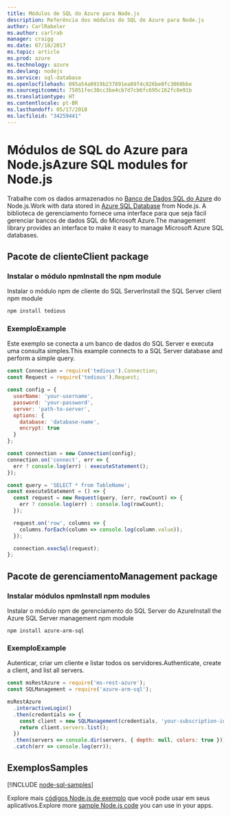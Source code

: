```yaml
---
title: Módulos de SQL do Azure para Node.js
description: Referência dos módulos do SQL do Azure para Node.js
author: CarlRabeler
ms.author: carlrab
manager: craigg
ms.date: 07/18/2017
ms.topic: article
ms.prod: azure
ms.technology: azure
ms.devlang: nodejs
ms.service: sql-database
ms.openlocfilehash: 095a54a0919b237891ea89f4c826be0fc3060bbe
ms.sourcegitcommit: 75051fec38cc3be4cb7d7cb6fc695c162fc0e91b
ms.translationtype: HT
ms.contentlocale: pt-BR
ms.lasthandoff: 05/17/2018
ms.locfileid: "34259441"
---
```

# <a name="azure-sql-modules-for-nodejs"></a><span data-ttu-id="6db18-103">Módulos de SQL do Azure para Node.js</span><span class="sxs-lookup"><span data-stu-id="6db18-103">Azure SQL modules for Node.js</span></span>

<span data-ttu-id="6db18-104">Trabalhe com os dados armazenados no [Banco de Dados SQL do Azure](https://docs.microsoft.com/azure/sql-database/sql-database-technical-overview) do Node.js.</span><span class="sxs-lookup"><span data-stu-id="6db18-104">Work with data stored in [Azure SQL Database](https://docs.microsoft.com/azure/sql-database/sql-database-technical-overview) from Node.js.</span></span>
<span data-ttu-id="6db18-105">A biblioteca de gerenciamento fornece uma interface para que seja fácil gerenciar bancos de dados SQL do Microsoft Azure.</span><span class="sxs-lookup"><span data-stu-id="6db18-105">The management library provides an interface to make it easy to manage Microsoft Azure SQL databases.</span></span>

## <a name="client-package"></a><span data-ttu-id="6db18-106">Pacote de cliente</span><span class="sxs-lookup"><span data-stu-id="6db18-106">Client package</span></span>

### <a name="install-the-npm-module"></a><span data-ttu-id="6db18-107">Instalar o módulo npm</span><span class="sxs-lookup"><span data-stu-id="6db18-107">Install the npm module</span></span>

<span data-ttu-id="6db18-108">Instalar o módulo npm de cliente do SQL Server</span><span class="sxs-lookup"><span data-stu-id="6db18-108">Install the SQL Server client npm module</span></span>

```bash
npm install tedious
```

### <a name="example"></a><span data-ttu-id="6db18-109">Exemplo</span><span class="sxs-lookup"><span data-stu-id="6db18-109">Example</span></span>

<span data-ttu-id="6db18-110">Este exemplo se conecta a um banco de dados do SQL Server e executa uma consulta simples.</span><span class="sxs-lookup"><span data-stu-id="6db18-110">This example connects to a SQL Server database and perform a simple query.</span></span>

```javascript
const Connection = require('tedious').Connection;
const Request = require('tedious').Request;

const config = {
  userName: 'your-username',
  password: 'your-password',
  server: 'path-to-server',
  options: {
    database: 'database-name',
    encrypt: true
  }
};

const connection = new Connection(config);
connection.on('connect', err => {
  err ? console.log(err) : executeStatement();
});

const query = 'SELECT * from TableName';
const executeStatement = () => {
  const request = new Request(query, (err, rowCount) => {
    err ? console.log(err) : console.log(rowCount);
  });

  request.on('row', columns => {
    columns.forEach(column => console.log(column.value));
  });

  connection.execSql(request);
};
```

## <a name="management-package"></a><span data-ttu-id="6db18-111">Pacote de gerenciamento</span><span class="sxs-lookup"><span data-stu-id="6db18-111">Management package</span></span>

### <a name="install-npm-modules"></a><span data-ttu-id="6db18-112">Instalar módulos npm</span><span class="sxs-lookup"><span data-stu-id="6db18-112">Install npm modules</span></span>

<span data-ttu-id="6db18-113">Instalar o módulo npm de gerenciamento do SQL Server do Azure</span><span class="sxs-lookup"><span data-stu-id="6db18-113">Install the Azure SQL Server management npm module</span></span>

```
npm install azure-arm-sql
```   

### <a name="example"></a><span data-ttu-id="6db18-114">Exemplo</span><span class="sxs-lookup"><span data-stu-id="6db18-114">Example</span></span>

<span data-ttu-id="6db18-115">Autenticar, criar um cliente e listar todos os servidores.</span><span class="sxs-lookup"><span data-stu-id="6db18-115">Authenticate, create a client, and list all servers.</span></span>

```javascript
const msRestAzure = require('ms-rest-azure');
const SQLManagement = require('azure-arm-sql');

msRestAzure
  .interactiveLogin()
  .then(credentials => {
    const client = new SQLManagement(credentials, 'your-subscription-id');
    return client.servers.list();
  })
  .then(servers => console.dir(servers, { depth: null, colors: true }))
  .catch(err => console.log(err));
```

## <a name="samples"></a><span data-ttu-id="6db18-116">Exemplos</span><span class="sxs-lookup"><span data-stu-id="6db18-116">Samples</span></span>

[!INCLUDE [node-sql-samples](../docs-ref-conceptual/includes/sql-samples.md)]

<span data-ttu-id="6db18-117">Explore mais [códigos Node.js de exemplo](https://azure.microsoft.com/resources/samples/?platform=nodejs) que você pode usar em seus aplicativos.</span><span class="sxs-lookup"><span data-stu-id="6db18-117">Explore more [sample Node.js code](https://azure.microsoft.com/resources/samples/?platform=nodejs) you can use in your apps.</span></span>
